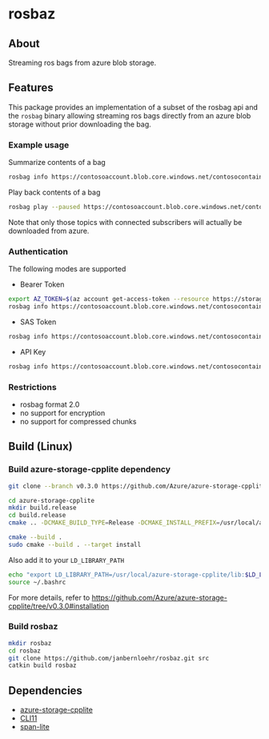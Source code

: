 # rosbaz

## About

Streaming ros bags from azure blob storage.

## Features

This package provides an implementation of a subset of the rosbag api and the `rosbag` binary allowing streaming ros bags directly from an azure blob storage without prior downloading the bag.

### Example usage

Summarize contents of a bag
```bash
rosbag info https://contosoaccount.blob.core.windows.net/contosocontainer/my.bag?SAS_TOKEN
```

Play back contents of a bag
```bash
rosbag play --paused https://contosoaccount.blob.core.windows.net/contosocontainer/my.bag?SAS_TOKEN
```

Note that only those topics with connected subscribers will actually be downloaded from azure.

### Authentication

The following modes are supported
- Bearer Token
```bash
export AZ_TOKEN=$(az account get-access-token --resource https://storage.azure.com/ -o tsv --query accessToken)
rosbag info https://contosoaccount.blob.core.windows.net/contosocontainer/my.bag --token $AZ_TOKEN
```
- SAS Token
```bash
rosbag info https://contosoaccount.blob.core.windows.net/contosocontainer/my.bag?SAS_TOKEN
```
- API Key
```bash
rosbag info https://contosoaccount.blob.core.windows.net/contosocontainer/my.bag --account-key $ACCOUNT_KEY
```

### Restrictions
- rosbag format 2.0
- no support for encryption
- no support for compressed chunks

## Build (Linux)

### Build azure-storage-cpplite dependency

```bash
git clone --branch v0.3.0 https://github.com/Azure/azure-storage-cpplite.git

cd azure-storage-cpplite
mkdir build.release
cd build.release
cmake .. -DCMAKE_BUILD_TYPE=Release -DCMAKE_INSTALL_PREFIX=/usr/local/azure-storage-cpplite -DBUILD_SHARED_LIBS=ON

cmake --build .
sudo cmake --build . --target install
```

Also add it to your `LD_LIBRARY_PATH`
```bash
echo "export LD_LIBRARY_PATH=/usr/local/azure-storage-cpplite/lib:$LD_LIBRARY_PATH" >> ~/.bashrc
source ~/.bashrc
```

For more details, refer to https://github.com/Azure/azure-storage-cpplite/tree/v0.3.0#installation

### Build rosbaz

```bash
mkdir rosbaz
cd rosbaz
git clone https://github.com/janbernloehr/rosbaz.git src
catkin build rosbaz
```

## Dependencies

- [azure-storage-cpplite](https://github.com/Azure/azure-storage-cpplite)
- [CLI11](https://github.com/CLIUtils/CLI11)
- [span-lite](https://github.com/martinmoene/span-lite)